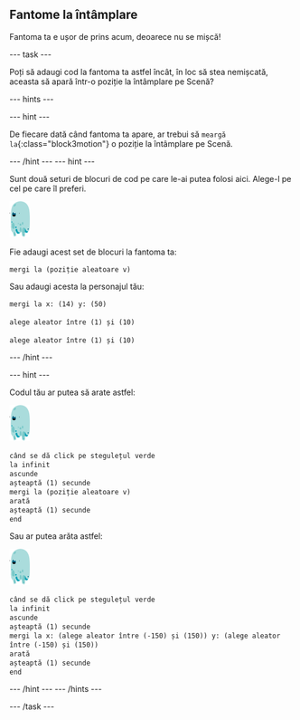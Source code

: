 ## Fantome la întâmplare

Fantoma ta e ușor de prins acum, deoarece nu se mișcă!

--- task ---

Poți să adaugi cod la fantoma ta astfel încât, în loc să stea nemișcată, aceasta să apară într-o poziție la întâmplare pe Scenă?

--- hints ---


--- hint ---

De fiecare dată când fantoma ta apare, ar trebui să `meargă la`{:class="block3motion"} o poziție la întâmplare pe Scenă.

--- /hint --- --- hint ---

Sunt două seturi de blocuri de cod pe care le-ai putea folosi aici. Alege-l pe cel pe care îl preferi.

![fantomă](images/ghost-sprite.png)

Fie adaugi acest set de blocuri la fantoma ta:

```blocks3
mergi la (poziție aleatoare v)
```

Sau adaugi acesta la personajul tău:

```blocks3
mergi la x: (14) y: (50)

alege aleator între (1) și (10)

alege aleator între (1) și (10)
```

--- /hint ---

--- hint ---

Codul tău ar putea să arate astfel:

![fantomă](images/ghost-sprite.png)

```blocks3
când se dă click pe stegulețul verde
la infinit
ascunde
așteaptă (1) secunde
mergi la (poziție aleatoare v)
arată
așteaptă (1) secunde
end
```

Sau ar putea arăta astfel:

![fantomă](images/ghost-sprite.png)

```blocks3
când se dă click pe stegulețul verde
la infinit
ascunde
așteaptă (1) secunde
mergi la x: (alege aleator între (-150) și (150)) y: (alege aleator între (-150) și (150))
arată
așteaptă (1) secunde
end
```

--- /hint --- --- /hints ---

--- /task ---